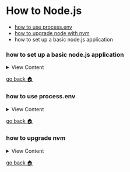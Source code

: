 # How to Node.js

- [how to use process.env][env]
- [how to upgrade node with nvm][upgrade-nvm]
- how to set up a basic node.js application

[home]:#how-to-nodejs
[env]:#how-to-use-processenv
[upgrade-nvm]:#how-to-upgrade-nvm


### how to set up a  basic node.js application

<details>
<summary>
View Content
</summary>

:link: **Reference**

- []()
---

1. first create a new folder and type npm init
2. now install express `npm i express --save`
3. now install dependencies that's needed 

```
 npm i  body-parser cookie-parser cors debug crypto dotenv
```
4. create the index js file that is supposed to initialize the express app 

```js
const express = require('express')
const app = express()
const port = 3005 // choose the port that is opened in your environment

app.get('/', (req, res) => {
  res.send('Hello World!')
})

app.listen(port, () => {
  console.log(`Example app listening at http://localhost:${port}`)
})


```

5. add this code to add the dependencies that you've installed to get the app up and running 

```js

var express = require('express');
var body = require('body-parser');
var cookie = require('cookie-parser');
var path = require('path');
var app = express();
var ip =  process.env.IP || 'localhost'; // change the IP address to get your 
var cors = require("cors");
var port = process.env.PORT || 3001;
require('dotenv').config();



app.use(cors());
app.use(express.static(path.join(__dirname,'public')));
app.use(body.json());
app.use(body.urlencoded({extended:true}));
app.use(cookie());

app.get("/", function(req, res){
  res.send("Welcome Home")
})
app.use(function(req,res,next){
	if(res.status(404)){
	  res.render('error/400');
	}

    next();
});

app.use(function(err,req,res,next){
      if(res.status(500)){
    	  var title = err;
        res.render('error/500',{errTitle:title});
    }else if(res.status(502)){
        res.render('error/500',{errTitle:502});
    }else if(res.status(503)){
        res.render('error/500',{errTitle:503});
    }
})


app.listen(port, ip, function(){
    var n = process.env.APP_ENV;
    const code = require('crypto').randomBytes(64).toString('hex');
    console.log("node connected to "+port);
    console.log("node environment is in "+n)
})
```
6. create an .env file to store your variables

```
 vim .env
```

```
DB_USERNAME="jermaine"
DB_PASSWORD=""
DB_PORT="1234"
PORT=1738
IP=123.123.123
DB_NAME="Test"
APP_ENV="development"
TOKEN_SECRET="9f0dc1da0366d17fa6902386c6475e75c71b0a8b09b2bae4cca27354ab304ef659b3baa212aed819a71abef7ff07e5d9ffb3be7e41004d4b9c9d33c809a535ec"
```
7. create folders that are supposed to hold the mvc structure

```
 mkdir mvc mvc/routes mvc/models/ mvc/controllers mvc/views
```

8. Create the router `vim mvc/routes/router.js` and add any route path that are supposed to serve information like so

```js
var express = require('express');
var route = express.Router();

route.get("/", (req,res) => {
  res.send("this is the home page");
})

module.exports = route;
```

9. Now in the app.js file require the path to the router that you created,
 and add it in the **app.use** method like so

```js

var express = require('express');
var body = require('body-parser');
var cookie = require('cookie-parser');
var path = require('path');
var app = express();
var ip =  process.env.IP || '0.0.0.0'; 
var cors = require("cors");
var port = process.env.PORT || 3001;
var routes = require('./mvc/routes/router');// require the router so then you can serve your files
require('dotenv').config();



app.use(cors());
app.use(express.static(path.join(__dirname,'public')));
app.use(body.json());
app.use(body.urlencoded({extended:true}));
app.use(cookie());

// app.get("/", function(req, res){
//   res.send("Welcome Home")
// })

app.use("/", routes); // this is how you can add the routes

app.use(function(req,res,next){
	if(res.status(404)){
	  res.render('error/400');
	}

    next();
});

app.use(function(err,req,res,next){
      if(res.status(500)){
    	  var title = err;
        res.render('error/500',{errTitle:title});
    }else if(res.status(502)){
        res.render('error/500',{errTitle:502});
    }else if(res.status(503)){
        res.render('error/500',{errTitle:503});
    }
})


app.listen(port, ip, function(){
    var n = process.env.APP_ENV;
    const code = require('crypto').randomBytes(64).toString('hex');
    console.log("node connected to "+port);
    console.log("node environment is in "+n)
})
```

10. Install a template engine to set up your views like so 

```
npm install handlebars express-handlebars --save
```

11. Then, require the template engine and add it to the express.engine method, configuring the view path,
and declaring the extension file express should look for when rendering a view

```js
const hbs = require("express-handlebars");// requiring the handlebars

app.use(cors());
app.engine("hbs",hbs())//running the handlebars method to set up the template engine
app.set("views",path.join(__dirname,"mvc/views")); // setting the views path
app.set("view engine", "hbs" ); // setting the extension file
app.use(express.static(path.join(__dirname,'public')));

```


12. Also, if you're using the handlebars method it is required to create a layouts file that is called 
`main.handlebars`, so first create directory called layouts in the views folder like so `mkdir views/layouts`
. Then create the file add template a basic code template like this 

```html
<!DOCTYPE html>
<html lang="en">
  <head>
    <meta charset="utf-8" />
    <meta http-equiv="X-UA-Compatible" content="IE=edge" />  
    <title>Title</title>
    <meta name="viewport" content="width=device-width, initial-scale=1.0, viewport-fit=cover" />
    <link rel="stylesheet" type="text/css" href="./style.css" />
  </head>
  <body>
    {{{body}}}
  </body>
</html>

```

13. Now in the **views** folder create a basic home file named `home.hbs` and add simple html like so .
Also it is important to create a `views/error/500.hbs`, if you run node it will state that this file does not exist

```html
<p> Hello, {{name}} </p>

<!-- Inside the 500.hbs -->
<p> Error 500</p>
```

14. In the controller change the home method to *res.render* as opposed to *res.send* like so 

```js

// The old way
route.get("/", (req,res) => {
  res.send("this is the home page");
})

//The way to render files
route.get("/", (req,res) => {
  const data = {
    name: "Jermaine Forbes"
  }

  res.render("home",data); // The home file will render: Hello, Jermaine Forbes
})

```

15. Now create a separate controller file called `mvc/controllers/homeController.js` and add the function
that is in callback function that is in the `router.js` file to this new file like so.

```js
// Inside homeController.js

module.exports.page = (req, res) => { 

  const data = {
    name: "Jermaine Forbes"
  }

  res.render("home",data); // The home file will render: Hello, Jermaine Forbes
}

```

16. In the **router.js** file require the homeController and insert it into the second parameter
of the *get* method like so

```js
const express  = require('express');
const route = express.Router();
const home = require("../controllers/homeController");

// Doing this will make the code cleaner and easier to manage routes
// That are specific a page or controller
route.get("/",home.page)

module.exports = route;


```

17. Next, we need to set up a model to CRUD any data. So first you need to setup mongodb on your server, [here](https://www.digitalocean.com/community/tutorials/how-to-install-mongodb-on-ubuntu-16-04) is 
a guide to do it in ubuntu. After your mongo has been set up, install mongoose like so.

```
npm i mongoose
```

18. In your `./mvc/models` directory create a `schema.js` and a `db.js`. The schema file is for you to define
the models/documents fields that are required when you make any changes to them. And the **db** file is to connect
to your mongodb so that when you make a CRUD change it will be saved into mongodb. Here is an example


#### In schema.js 

```js

const goose = require('mongoose');
const schema = goose.Schema;

// Defines a user schema
const user = new schema({
    username: String,
    password: String,
    
}, {
 timestamps:true
});


goose.model("Users", user);
```

#### In db.js 

```js
const goose = require('mongoose');
const db = goose.connection;
const dbURI = 'mongodb://localhost/test';
const settings = { useNewUrlParser: true,  useUnifiedTopology: true  };
goose.connect(dbURI, settings);

db.on('connected', function(){
    console.log("database connected");
});

db.on('error', function(err){
    console.log(err)
});

db.on('disconnected', function(){
    console.log("database disconnected");
});

// Make sure you put the schema file 
// at the bottom of the db file. I'm not sure why
// I assume after a connection has been made it will
// create the model and attach it to mongoose
require('./schema')

```

19. Now, we want to create a simple form that can save user information. So in the `./mvc/views/home.hbs`
file we want to add in a form like so. 

**Note**: this form is using classes from Bootstrap 4.  So if you want it to look exactly like this you have to 
get the styles from there

```html
<div class="container">
    <p>Hello {{name}}</p>

    <form action='/store/user' method='POST' >
    <div class="mb-3 col-4">
        <label for="exampleInputEmail1" class="form-label">Email address</label>
        <input type="email" class="form-control " name="username" id="exampleInputEmail1" aria-describedby="emailHelp">
        <div id="emailHelp" class="form-text">We'll never share your email with anyone else.</div>
    </div>
    <div class="mb-3 col-4">
        <label for="exampleInputPassword1" class="form-label">Password</label>
        <input type="password" class="form-control " name="password" id="exampleInputPassword1">
    </div>
    <button type="submit" class="btn btn-primary">Submit</button>
    </form>

</div>
```

20. The last thing we need to do is to set up a route  that will store the information that would 
be set in the form. The action at this moment has `/store/user`. So we need to create an endpoint that 
would catch the information the form is sending.


</details>

[go back :house:][home]

### how to use process.env

<details>
<summary>
View Content
</summary>

  If you need to store environment variables like port numbers, passwords, or database connections then this
  is what you need to follow

:link: **Reference**

- [Working with Environment Variables in Node.js](https://www.twilio.com/blog/working-with-environment-variables-in-node-js-html)
---

1. first install **dotenv**


```js
npm install dotenv --save
```

2. create a .env file to add your environment variables like so

```
 vim .env
```



```js
// inside .env

PORT=8000
PASSWORD="password"
USERNAME="username"
DATABASE="DB"
```

3. in your node application make sure you require **dotenv** and then call the method **config**


```js
// inside server or app.js
require("dotenv").config()

```

4. after that you should be able to call the environment variables in any page


```js
console.log(process.env.PORT) // should output 8000
```

</details>

[go back :house:][home]

### how to upgrade nvm

<details>
<summary>
View Content
</summary>

:link: **Reference**

- [How to properly upgrade node using nvm](https://stackoverflow.com/questions/34810526/how-to-properly-upgrade-node-using-nvm)
---


```js
nvm install node --reinstall-packages-from=node
```

</details>

[go back :house:][home]
